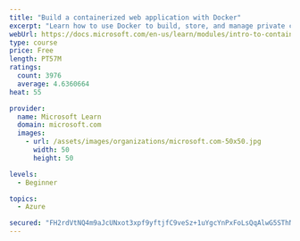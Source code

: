 ```yaml
---
title: "Build a containerized web application with Docker"
excerpt: "Learn how to use Docker to build, store, and manage private container images with the Azure Container Registry."
webUrl: https://docs.microsoft.com/en-us/learn/modules/intro-to-containers/
type: course
price: Free
length: PT57M
ratings:
  count: 3976
  average: 4.6360664
heat: 55

provider:
  name: Microsoft Learn
  domain: microsoft.com
  images:
    - url: /assets/images/organizations/microsoft.com-50x50.jpg
      width: 50
      height: 50

levels:
  - Beginner

topics:
  - Azure

secured: "FH2rdVtNQ4m9aJcUNxot3xpf9yftjfC9veSz+1uYgcYnPxFoLsQqAlwG5SThN3KBUiGnb1M3gqAa9yw/mJx1npPT6f7zRdhVdmo1o3stMdQgm/0fWFSnvoE3QmvKPqqx2zW+3Dll25zcuZs3aFMTPnm+04fPPQIzwEsFJrfNvfx2R+4i2U5R/ONax6ukmd97H7pXn8N/qvWVPaBh5LBrnnVO3gkHeZ8rkHY7zIDd46UXrvbQHFQBNT9bMcVs8rcH7raZYY/nCao6m/58RcrR5SGY3mRq6Htzft1eiS99Ejaf16jbLPa3OPu+8itkdIo0jxDfVgi+e8ExX0IEIukcxzo98VM/zZRNDKqmp3z+bQkxIONIcG5Mjz6LuCKDjA0PW7A+69rG1A45Jw2fxT5MJ7J3BaUWxbmYegra8DNKM9U=;8jdclno5prl2+BuZBsBpTA=="
---
```


